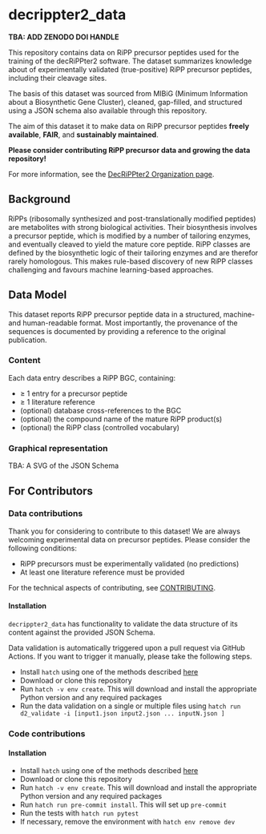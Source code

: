 decrippter2_data
=======

**TBA: ADD ZENODO DOI HANDLE**

This repository contains data on RiPP precursor peptides used for the training of the decRiPPter2 software.
The dataset summarizes knowledge about of experimentally validated (true-positive) RiPP precursor peptides, including their cleavage sites.

The basis of this dataset was sourced from MIBiG (Minimum Information about a Biosynthetic Gene Cluster), cleaned, gap-filled, and structured using a JSON schema also available through this repository. 

The aim of this dataset it to make data on RiPP precursor peptides **freely available**, **FAIR**, and **sustainably maintained**.

**Please consider contributing RiPP precursor data and growing the data repository!**

For more information, see the [DecRiPPter2 Organization page](https://github.com/decrippter2).

## Background

RiPPs (ribosomally synthesized and post-translationally modified peptides) are metabolites with strong biological activities. 
Their biosynthesis involves a precursor peptide, which is modified by a number of tailoring enzymes, and eventually cleaved to yield the mature core peptide.
RiPP classes are defined by the biosynthetic logic of their tailoring enzymes and are therefor rarely homologous.
This makes rule-based discovery of new RiPP classes challenging and favours machine learning-based approaches.

## Data Model

This dataset reports RiPP precursor peptide data in a structured, machine- and human-readable format. 
Most importantly, the provenance of the sequences is documented by providing a reference to the original publication.

### Content

Each data entry describes a RiPP BGC, containing:

- ≥ 1 entry for a precursor peptide
- ≥ 1 literature reference
- (optional) database cross-references to the BGC
- (optional) the compound name of the mature RiPP product(s)
- (optional) the RiPP class (controlled vocabulary)

### Graphical representation

TBA: A SVG of the JSON Schema


## For Contributors

### Data contributions

Thank you for considering to contribute to this dataset! We are always welcoming experimental data on precursor peptides. Please consider the following conditions:

- RiPP precursors must be experimentally validated (no predictions)
- At least one literature reference must be provided

For the technical aspects of contributing, see [CONTRIBUTING](CONTRIBUTING.md).

#### Installation

`decrippter2_data` has functionality to validate the data structure of its content against the provided JSON Schema.

Data validation is automatically triggered upon a pull request via GitHub Actions. If you want to trigger it manually, please take the following steps.

- Install `hatch` using one of the methods described [here](https://hatch.pypa.io/1.12/install/)
- Download or clone this repository
- Run `hatch -v env create`. This will download and install the appropriate Python version and any required packages
- Run the data validation on a single or multiple files using `hatch run d2_validate -i [input1.json input2.json ... inputN.json ]`

### Code contributions

#### Installation

- Install `hatch` using one of the methods described [here](https://hatch.pypa.io/1.12/install/)
- Download or clone this repository
- Run `hatch -v env create`. This will download and install the appropriate Python version and any required packages
- Run `hatch run pre-commit install`. This will set up `pre-commit`
- Run the tests with `hatch run pytest`
- If necessary, remove the environment with `hatch env remove dev`

